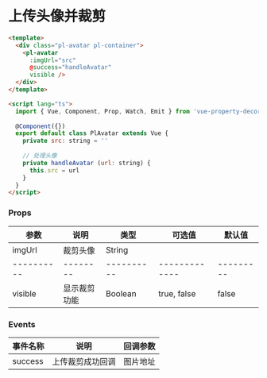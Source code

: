 # 上传头像并裁剪
```html
<template>
  <div class="pl-avatar pl-container">
    <pl-avatar
      :imgUrl="src"
      @success="handleAvatar"
      visible />
  </div>
</template>

<script lang="ts">
  import { Vue, Component, Prop, Watch, Emit } from 'vue-property-decorator';
  
  @Component({})
  export default class PlAvatar extends Vue {
    private src: string = ''
    
    // 处理头像
    private handleAvatar (url: string) {
      this.src = url
    }
  }
</script>
```
### Props
| 参数      | 说明    | 类型      | 可选值       | 默认值   |
|---------- |-------- |---------- |------------- |--------- |
| imgUrl     | 裁剪头像   | String  |          |        |
|---------- |-------- |---------- |------------- |--------- |
| visible     | 显示裁剪功能   | Boolean  |    true, false      |    false    |

### Events
| 事件名称 | 说明 | 回调参数 |
|---------|--------|---------|
| success | 上传裁剪成功回调 | 图片地址 |

<pl-avatar imgUrl="" visible />